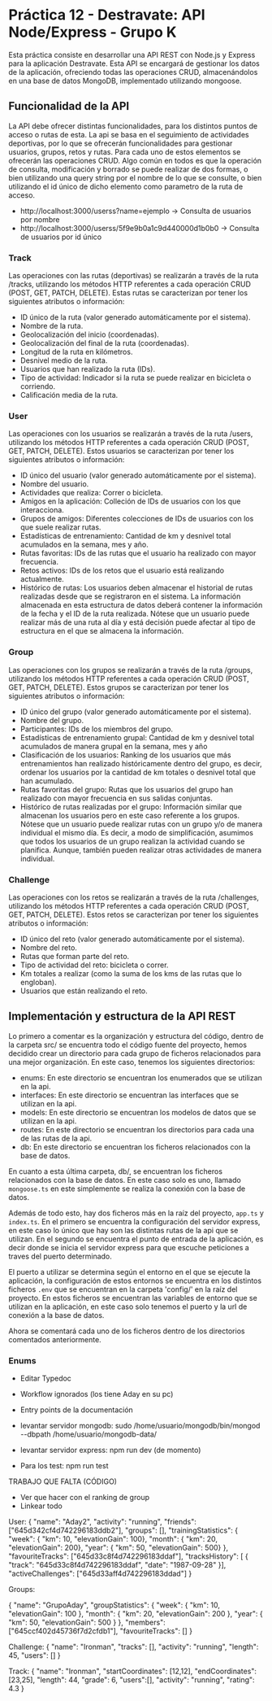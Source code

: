 # Práctica 12 - Destravate: API Node/Express - Grupo K

Esta práctica consiste en desarrollar una API REST con Node.js y Express para la aplicación Destravate. Esta API se encargará de gestionar los datos de la aplicación, ofreciendo todas las operaciones CRUD, almacenándolos en una base de datos MongoDB, implementado utilizando mongoose.

## Funcionalidad de la API

La API debe ofrecer distintas funcionalidades, para los distintos puntos de acceso o rutas de esta. La api se basa en el seguimiento de actividades deportivas, por lo que se ofrecerán funcionalidades para gestionar usuarios, grupos, retos y rutas. Para cada uno de estos elementos se ofrecerán las operaciones CRUD. Algo común en todos es que la operación de consulta, modificación y borrado se puede realizar de dos formas, o bien utilizando una query string por el nombre de lo que se consulte, o bien utilizando el id único de dicho elemento como parametro de la ruta de acceso.

* http://localhost:3000/userss?name=ejemplo -> Consulta de usuarios por nombre
* http://localhost:3000/userss/5f9e9b0a1c9d440000d1b0b0 -> Consulta de usuarios por id único

### Track

Las operaciones con las rutas (deportivas) se realizarán a través de la ruta /tracks, utilizando los métodos HTTP referentes a cada operación CRUD (POST, GET, PATCH, DELETE). Estas rutas se caracterizan por tener los siguientes atributos o información:

* ID único de la ruta (valor generado automáticamente por el sistema).
* Nombre de la ruta.
* Geolocalización del inicio (coordenadas).
* Geolocalización del final de la ruta (coordenadas).
* Longitud de la ruta en kilómetros.
* Desnivel medio de la ruta.
* Usuarios que han realizado la ruta (IDs).
* Tipo de actividad: Indicador si la ruta se puede realizar en bicicleta o corriendo.
* Calificación media de la ruta.

### User

Las operaciones con los usuarios se realizarán a través de la ruta /users, utilizando los métodos HTTP referentes a cada operación CRUD (POST, GET, PATCH, DELETE). Estos usuarios se caracterizan por tener los siguientes atributos o información:

* ID único del usuario (valor generado automáticamente por el sistema).
* Nombre del usuario.
* Actividades que realiza: Correr o bicicleta.
* Amigos en la aplicación: Colleción de IDs de usuarios con los que interacciona.
* Grupos de amigos: Diferentes colecciones de IDs de usuarios con los que suele realizar rutas.
* Estadísticas de entrenamiento: Cantidad de km y desnivel total acumulados en la semana, mes y año.
* Rutas favoritas: IDs de las rutas que el usuario ha realizado con mayor frecuencia.
* Retos activos: IDs de los retos que el usuario está realizando actualmente.
* Histórico de rutas: Los usuarios deben almacenar el historial de rutas realizadas desde que se registraron en el sistema. La información almacenada en esta estructura de datos deberá contener la información de la fecha y el ID de la ruta realizada. Nótese que un usuario puede realizar más de una ruta al día y está decisión puede afectar al tipo de estructura en el que se almacena la información.

### Group

Las operaciones con los grupos se realizarán a través de la ruta /groups, utilizando los métodos HTTP referentes a cada operación CRUD (POST, GET, PATCH, DELETE). Estos grupos se caracterizan por tener los siguientes atributos o información:

* ID único del grupo (valor generado automáticamente por el sistema).
* Nombre del grupo.
* Participantes: IDs de los miembros del grupo.
* Estadísticas de entrenamiento grupal: Cantidad de km y desnivel total acumulados de manera grupal en la semana, mes y año
* Clasificación de los usuarios: Ranking de los usuarios que más entrenamientos han realizado históricamente dentro del grupo, es decir, ordenar los usuarios por la cantidad de km totales o desnivel total que han acumulado.
* Rutas favoritas del grupo: Rutas que los usuarios del grupo han realizado con mayor frecuencia en sus salidas conjuntas.
* Histórico de rutas realizadas por el grupo: Información similar que almacenan los usuarios pero en este caso referente a los grupos. Nótese que un usuario puede realizar rutas con un grupo y/o de manera individual el mismo día. Es decir, a modo de simplificación, asumimos que todos los usuarios de un grupo realizan la actividad cuando se planifica. Aunque, también pueden realizar otras actividades de manera individual.

### Challenge

Las operaciones con los retos se realizarán a través de la ruta /challenges, utilizando los métodos HTTP referentes a cada operación CRUD (POST, GET, PATCH, DELETE). Estos retos se caracterizan por tener los siguientes atributos o información:

* ID único del reto (valor generado automáticamente por el sistema).
* Nombre del reto.
* Rutas que forman parte del reto.
* Tipo de actividad del reto: bicicleta o correr.
* Km totales a realizar (como la suma de los kms de las rutas que lo engloban).
* Usuarios que están realizando el reto.

## Implementación y estructura de la API REST

Lo primero a comentar es la organización y estructura del código, dentro de la carpeta src/ se encuentra todo el código fuente del proyecto, hemos decidido crear un directorio para cada grupo de ficheros relacionados para una mejor organización. En este caso, tenemos los siguientes directorios:

* enums: En este directorio se encuentran los enumerados que se utilizan en la api.
* interfaces: En este directorio se encuentran las interfaces que se utilizan en la api.
* models: En este directorio se encuentran los modelos de datos que se utilizan en la api.
* routes: En este directorio se encuentran los directorios para cada una de las rutas de la api.
* db: En este directorio se encuentran los ficheros relacionados con la base de datos. 

En cuanto a esta última carpeta, db/, se encuentran los ficheros relacionados con la base de datos. En este caso solo es uno, llamado `mongoose.ts` en este simplemente se realiza la conexión con la base de datos.

Además de todo esto, hay dos ficheros más en la raíz del proyecto, `app.ts` y `index.ts`. En el primero se encuentra la configuración del servidor express, en este caso lo único que hay son las distintas rutas de la api que se utilizan. En el segundo se encuentra el punto de entrada de la aplicación, es decir donde se inicia el servidor express para que escuche peticiones a traves del puerto determinado.

El puerto a utilizar se determina según el entorno en el que se ejecute la aplicación, la configuración de estos entornos se encuentra en los distintos ficheros `.env` que se encuentran en la carpeta 'config/' en la raíz del proyecto. En estos ficheros se encuentran las variables de entorno que se utilizan en la aplicación, en este caso solo tenemos el puerto y la url de conexión a la base de datos.

Ahora se comentará cada uno de los ficheros dentro de los directorios comentados anteriormente.

### Enums









- Editar Typedoc
- Workflow ignorados (los tiene Aday en su pc)
- Entry points de la documentación

- levantar servidor mongodb:  sudo /home/usuario/mongodb/bin/mongod --dbpath /home/usuario/mongodb-data/
- levantar servidor express: npm run dev (de momento)
- Para los test: npm run test


TRABAJO QUE FALTA (CÓDIGO)
- Ver que hacer con el ranking de group
- Linkear todo


User:
{
  "name": "Aday2",
  "activity": "running",
  "friends": ["645d342cf4d742296183ddb2"],
  "groups": [],
  "trainingStatistics": {
    "week": { "km": 10, "elevationGain": 100},
    "month": { "km": 20, "elevationGain": 200},
    "year": { "km": 50, "elevationGain": 500}
  },
  "favouriteTracks": ["645d33c8f4d742296183ddaf"],
  "tracksHistory": [ 
    {
      "track": "645d33c8f4d742296183ddaf",
      "date": "1987-09-28"
    }],
  "activeChallenges": ["645d33aff4d742296183ddad"]
}

Groups:

{
 "name": "GrupoAday",
 "groupStatistics": {
    "week": {
      "km": 10,
      "elevationGain": 100
    },
    "month": {
      "km": 20,
      "elevationGain": 200
    },
    "year": {
      "km": 50,
      "elevationGain": 500
    }
  },
  "members": ["645ccf402d45736f7d2cfdb1"],
  "favouriteTracks": []
}


Challenge:
{
  "name": "Ironman",
  "tracks": [],
  "activity": "running",
  "length": 45,
  "users": []
}


Track:
{
  "name": "Ironman",
  "startCoordinates": [12,12],
  "endCoordinates": [23,25],
  "length": 44,
  "grade": 6,
  "users":[],
  "activity": "running",
  "rating": 4.3
}